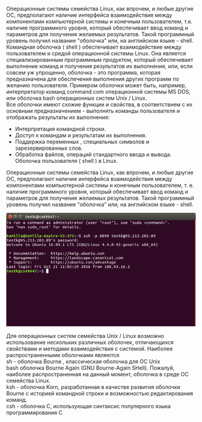 Операционные системы семейства Linux, как впрочем, и любые другие ОС, предполагают наличие интерфейса взаимодействия между компонентами компьютерной системы и конечным пользователем, т.е. наличие программного уровня, который обеспечивает ввод команд и параметров для получения желаемых результатов. Такой программный уровень получил название "оболочка" или, на английском языке - shell.  
Командная оболочка ( shell ) обеспечивает взаимодействие между пользователем и средой операционной системы Linux. Она является специализированным программным продуктом, который обеспечивает выполнение команд и получения результатов их выполнения, или, если совсем уж упрощенно, оболочка - это программа, которая предназначена для обеспечения выполнения других программ по желанию пользователя. Примером оболочки может быть, например, интерпретатор команд command.com операционной системы MS DOS, или оболочка bash операционных систем Unix / Linux.  
Все оболочки имеют схожие функции и свойства, в соответствием с их основным предназначением - выполнять команды пользователя и отображать результаты их выполнения:  
- Интерпретация командной строки.  
- Доступ к командам и результатам их выполнения.  
- Поддержка переменных , специальных символов и зарезервированных слов.  
- Обработка файлов, операций стандартного ввода и вывода.  
Оболочка пользователя ( shell ) в Linux.


Операционные системы семейства Linux, как впрочем, и любые другие ОС, предполагают наличие интерфейса взаимодействия между компонентами компьютерной системы и конечным пользователем, т. е. наличие программного уровня, который обеспечивает ввод команд и параметров для получения желаемых результатов. Такой программный уровень получил название "оболочка" или, на английском языке - shell.


![image.png](../images/funktsii-komandnoi-obolochki_1.png)


Для операционных систем семейства Unix / Linux возможно использование нескольких различных оболочек, отличающихся свойствами и методами взаимодействия с системой. Наиболее распространенными оболочками являются  
sh - оболочка Bourne , классическая оболочка для ОС Unix  
bash оболочка Bourne Again (GNU Bourne-Again SHell). Пожалуй, наиболее распространенная на данный момент, оболочка в среде ОС семейства Linux.  
ksh - оболочка Korn, разработанная в качестве развития оболочки Bourne с историей командной строки и возможностью редактирования команд.  
csh - оболочка C, использующая синтаксис популярного языка программирования C

